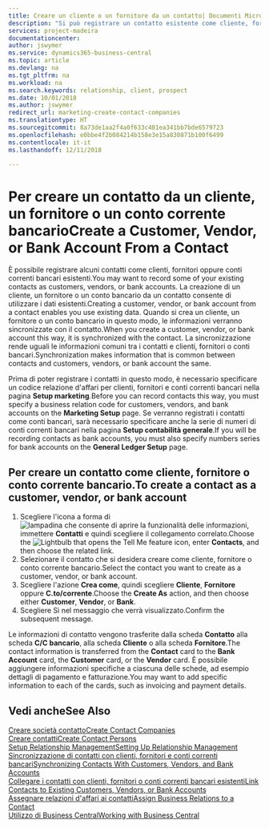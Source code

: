 ```yaml
---
title: Creare un cliente o un fornitore da un contatto| Documenti Microsoft
description: "Si può registrare un contatto esistente come cliente, fornitore o conto corrente bancario utilizzando i dati esistenti e specificando la relazione d'affari."
services: project-madeira
documentationcenter: 
author: jswymer
ms.service: dynamics365-business-central
ms.topic: article
ms.devlang: na
ms.tgt_pltfrm: na
ms.workload: na
ms.search.keywords: relationship, client, prospect
ms.date: 10/01/2018
ms.author: jswymer
redirect_url: marketing-create-contact-companies
ms.translationtype: HT
ms.sourcegitcommit: 8a73de1aa2f4a0f633c401ea341bb7bde6579723
ms.openlocfilehash: e0bbe4f2b084214b158e3e15a830871b100f6499
ms.contentlocale: it-it
ms.lasthandoff: 12/11/2018

---
```

# <a name="create-a-customer-vendor-or-bank-account-from-a-contact"></a><span data-ttu-id="eb2c8-103">Per creare un contatto da un cliente, un fornitore o un conto corrente bancario</span><span class="sxs-lookup"><span data-stu-id="eb2c8-103">Create a Customer, Vendor, or Bank Account From a Contact</span></span>
<span data-ttu-id="eb2c8-104">È possibile registrare alcuni contatti come clienti, fornitori oppure conti correnti bancari esistenti.</span><span class="sxs-lookup"><span data-stu-id="eb2c8-104">You may want to record some of your existing contacts as customers, vendors, or bank accounts.</span></span> <span data-ttu-id="eb2c8-105">La creazione di un cliente, un fornitore o un conto bancario da un contatto consente di utilizzare i dati esistenti.</span><span class="sxs-lookup"><span data-stu-id="eb2c8-105">Creating a customer, vendor, or bank account from a contact enables you use existing data.</span></span> <span data-ttu-id="eb2c8-106">Quando si crea un cliente, un fornitore o un conto bancario in questo modo, le informazioni verranno sincronizzate con il contatto.</span><span class="sxs-lookup"><span data-stu-id="eb2c8-106">When you create a customer, vendor, or bank account this way, it is synchronized with the contact.</span></span> <span data-ttu-id="eb2c8-107">La sincronizzazione rende uguali le informazioni comuni tra i contatti e clienti, fornitori o conti bancari.</span><span class="sxs-lookup"><span data-stu-id="eb2c8-107">Synchronization makes information that is common between contacts and customers, vendors, or bank account the same.</span></span>

<span data-ttu-id="eb2c8-108">Prima di poter registrare i contatti in questo modo, è necessario specificare un codice relazione d'affari per clienti, fornitori e conti correnti bancari nella pagina **Setup marketing**.</span><span class="sxs-lookup"><span data-stu-id="eb2c8-108">Before you can record contacts this way, you must specify a business relation code for customers, vendors, and bank accounts on the **Marketing Setup** page.</span></span> <span data-ttu-id="eb2c8-109">Se verranno registrati i contatti come conti bancari, sarà necessario specificare anche la serie di numeri di conti correnti bancari nella pagina **Setup contabilità generale**.</span><span class="sxs-lookup"><span data-stu-id="eb2c8-109">If you will be recording contacts as bank accounts, you must also specify numbers series for bank accounts on the **General Ledger Setup** page.</span></span>

## <a name="to-create-a-contact-as-a-customer-vendor-or-bank-account"></a><span data-ttu-id="eb2c8-110">Per creare un contatto come cliente, fornitore o conto corrente bancario.</span><span class="sxs-lookup"><span data-stu-id="eb2c8-110">To create a contact as a customer, vendor, or bank account</span></span>
1. <span data-ttu-id="eb2c8-111">Scegliere l'icona a forma di ![lampadina che consente di aprire la funzionalità delle informazioni](media/ui-search/search_small.png "Informazioni sull'operazione che si desidera eseguire"), immettere **Contatti** e quindi scegliere il collegamento correlato.</span><span class="sxs-lookup"><span data-stu-id="eb2c8-111">Choose the ![Lightbulb that opens the Tell Me feature](media/ui-search/search_small.png "Tell me what you want to do") icon, enter **Contacts**, and then choose the related link.</span></span>
2. <span data-ttu-id="eb2c8-112">Selezionare il contatto che si desidera creare come cliente, fornitore o conto corrente bancario.</span><span class="sxs-lookup"><span data-stu-id="eb2c8-112">Select the contact you want to create as a customer, vendor, or bank account.</span></span>
3. <span data-ttu-id="eb2c8-113">Scegliere l'azione **Crea come**, quindi scegliere **Cliente**, **Fornitore** oppure **C.to/corrente**.</span><span class="sxs-lookup"><span data-stu-id="eb2c8-113">Choose the **Create As** action, and then choose either **Customer**, **Vendor**, or **Bank**.</span></span>
4. <span data-ttu-id="eb2c8-114">Scegliere Sì nel messaggio che verrà visualizzato.</span><span class="sxs-lookup"><span data-stu-id="eb2c8-114">Confirm the subsequent message.</span></span>

<span data-ttu-id="eb2c8-115">Le informazioni di contatto vengono trasferite dalla scheda **Contatto** alla scheda **C/C bancario**, alla scheda **Cliente** o alla scheda **Fornitore**.</span><span class="sxs-lookup"><span data-stu-id="eb2c8-115">The contact information is transferred from the **Contact** card to the **Bank Account** card, the **Customer** card, or the **Vendor** card.</span></span> <span data-ttu-id="eb2c8-116">È possibile aggiungere informazioni specifiche a ciascuna delle schede, ad esempio dettagli di pagamento e fatturazione.</span><span class="sxs-lookup"><span data-stu-id="eb2c8-116">You may want to add specific information to each of the cards, such as invoicing and payment details.</span></span>

## <a name="see-also"></a><span data-ttu-id="eb2c8-117">Vedi anche</span><span class="sxs-lookup"><span data-stu-id="eb2c8-117">See Also</span></span>
[<span data-ttu-id="eb2c8-118">Creare società contatto</span><span class="sxs-lookup"><span data-stu-id="eb2c8-118">Create Contact Companies</span></span>](marketing-create-contact-companies.md)  
[<span data-ttu-id="eb2c8-119">Creare contatti</span><span class="sxs-lookup"><span data-stu-id="eb2c8-119">Create Contact Persons</span></span>](marketing-create-contact-persons.md)  
[<span data-ttu-id="eb2c8-120">Setup Relationship Management</span><span class="sxs-lookup"><span data-stu-id="eb2c8-120">Setting Up Relationship Management</span></span>](marketing-setup-marketing.md)  
[<span data-ttu-id="eb2c8-121">Sincronizzazione di contatti con clienti, fornitori e conti correnti bancari</span><span class="sxs-lookup"><span data-stu-id="eb2c8-121">Synchronizing Contacts With Customers, Vendors, and Bank Accounts</span></span>](marketing-synchronize-contacts-customers-vendors-bank-accounts.md)  
[<span data-ttu-id="eb2c8-122">Collegare i contatti con clienti, fornitori o conti correnti bancari esistenti</span><span class="sxs-lookup"><span data-stu-id="eb2c8-122">Link Contacts to Existing Customers, Vendors, or Bank Accounts</span></span>](marketing-how-link-contact.md)  
[<span data-ttu-id="eb2c8-123">Assegnare relazioni d'affari ai contatti</span><span class="sxs-lookup"><span data-stu-id="eb2c8-123">Assign Business Relations to a Contact</span></span>](marketing-business-relations.md#AssignBusRelContact)  
[<span data-ttu-id="eb2c8-124">Utilizzo di Business Central</span><span class="sxs-lookup"><span data-stu-id="eb2c8-124">Working with Business Central</span></span>](ui-work-product.md)

